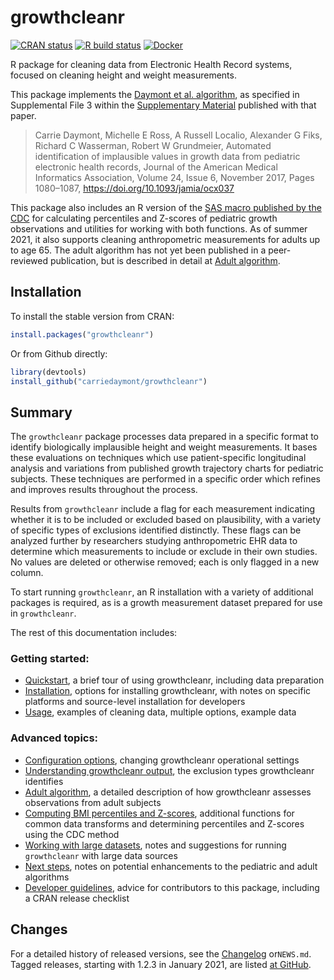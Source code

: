 
<!-- README.md is generated from README.Rmd. Please edit that file -->

# growthcleanr

<!-- badges: start -->

[![CRAN
status](https://www.r-pkg.org/badges/version/growthcleanr)](https://cran.r-project.org/package=growthcleanr)
[![R build
status](https://github.com/carriedaymont/growthcleanr/workflows/R-CMD-check/badge.svg)](https://github.com/carriedaymont/growthcleanr/actions)
[![Docker](https://github.com/mitre/growthcleanr/actions/workflows/build-and-publish-image-tag.yml/badge.svg)](https://github.com/mitre/growthcleanr/actions/workflows/build-and-publish-image-tag.yml)

<!-- badges: end -->

R package for cleaning data from Electronic Health Record systems,
focused on cleaning height and weight measurements.

<a name="cite"></a> This package implements the [Daymont et
al. algorithm](https://academic.oup.com/jamia/article/24/6/1080/3767271),
as specified in Supplemental File 3 within the [Supplementary
Material](https://academic.oup.com/jamia/article/24/6/1080/3767271#97610899)
published with that paper.

> Carrie Daymont, Michelle E Ross, A Russell Localio, Alexander G Fiks,
> Richard C Wasserman, Robert W Grundmeier, Automated identification of
> implausible values in growth data from pediatric electronic health
> records, Journal of the American Medical Informatics Association,
> Volume 24, Issue 6, November 2017, Pages 1080–1087,
> <https://doi.org/10.1093/jamia/ocx037>

This package also includes an R version of the [SAS macro published by
the
CDC](https://www.cdc.gov/nccdphp/dnpao/growthcharts/resources/sas.htm)
for calculating percentiles and Z-scores of pediatric growth
observations and utilities for working with both functions. As of summer
2021, it also supports cleaning anthropometric measurements for adults
up to age 65. The adult algorithm has not yet been published in a
peer-reviewed publication, but is described in detail at [Adult
algorithm](https://carriedaymont.github.io/growthcleanr/articles/adult-algorithm.html).

## Installation

To install the stable version from CRAN:

``` r
install.packages("growthcleanr")
```
Or from Github directly:

``` r
library(devtools)
install_github("carriedaymont/growthcleanr")
```

## Summary

The `growthcleanr` package processes data prepared in a specific format
to identify biologically implausible height and weight measurements. It
bases these evaluations on techniques which use patient-specific
longitudinal analysis and variations from published growth trajectory
charts for pediatric subjects. These techniques are performed in a
specific order which refines and improves results throughout the
process.

Results from `growthcleanr` include a flag for each measurement
indicating whether it is to be included or excluded based on
plausibility, with a variety of specific types of exclusions identified
distinctly. These flags can be analyzed further by researchers studying
anthropometric EHR data to determine which measurements to include or
exclude in their own studies. No values are deleted or otherwise
removed; each is only flagged in a new column.

To start running `growthcleanr`, an R installation with a variety of
additional packages is required, as is a growth measurement dataset
prepared for use in `growthcleanr`.

The rest of this documentation includes:

### Getting started:

- [Quickstart](https://carriedaymont.github.io/growthcleanr/articles/quickstart.html),
  a brief tour of using growthcleanr, including data preparation
- [Installation](https://carriedaymont.github.io/growthcleanr/articles/installation.html),
  options for installing growthcleanr, with notes on specific platforms
  and source-level installation for developers
- [Usage](https://carriedaymont.github.io/growthcleanr/articles/usage.html),
  examples of cleaning data, multiple options, example data

### Advanced topics:

- [Configuration
  options](https://carriedaymont.github.io/growthcleanr/articles/configuration.html),
  changing growthcleanr operational settings
- [Understanding growthcleanr
  output](https://carriedaymont.github.io/growthcleanr/articles/output.html),
  the exclusion types growthcleanr identifies
- [Adult
  algorithm](https://carriedaymont.github.io/growthcleanr/articles/adult-algorithm.html),
  a detailed description of how growthcleanr assesses observations from
  adult subjects
- [Computing BMI percentiles and
  Z-scores](https://carriedaymont.github.io/growthcleanr/articles/utilities.html),
  additional functions for common data transforms and determining
  percentiles and Z-scores using the CDC method
- [Working with large
  datasets](https://carriedaymont.github.io/growthcleanr/articles/large-data-sets.html),
  notes and suggestions for running `growthcleanr` with large data
  sources
- [Next
  steps](https://carriedaymont.github.io/growthcleanr/articles/next-steps.html),
  notes on potential enhancements to the pediatric and adult algorithms
- [Developer
  guidelines](https://carriedaymont.github.io/growthcleanr/articles/developer-guidelines.html),
  advice for contributors to this package, including a CRAN release
  checklist

## Changes

For a detailed history of released versions, see the
[Changelog](https://carriedaymont.github.io/growthcleanr/news/index.html)
or`NEWS.md`. Tagged releases, starting with 1.2.3 in January 2021, are
listed [at
GitHub](https://github.com/carriedaymont/growthcleanr/releases).
